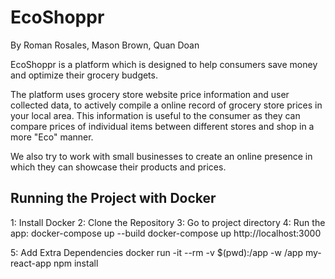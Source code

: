 # EcoShoppr

By Roman Rosales, Mason Brown, Quan Doan

EcoShoppr is a platform which is designed to help consumers save money and optimize their grocery budgets.

The platform uses grocery store website price information and user collected data, to actively compile a online record of grocery store prices in your local area. This information is useful to the consumer as they can compare prices of individual items between different stores and shop in a more "Eco" manner. 

We also try to work with small businesses to create an online presence in which they can showcase their products and prices. 


## Running the Project with Docker
1: Install Docker
2: Clone the Repository
3: Go to project directory
4: Run the app:
    docker-compose up --build
    docker-compose up
    http://localhost:3000

5: Add Extra Dependencies
docker run -it --rm -v $(pwd):/app -w /app my-react-app npm install <dependency>

